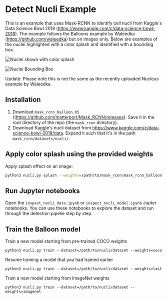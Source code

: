# Detect Nucli Example

This is an example that uses Mask-RCNN to identify cell nucli from Kaggle's Data Science Bowl 2018 (https://www.kaggle.com/c/data-science-bowl-2018). The example follows the Balloons example by Waleedka (https://github.com/waleedka) but on images only. Below are examples of the nuclei highlighted with a color splash and identified with a bounding box.

![Nuclei shown with color splash](https://github.com/ReemHal/Mask_RCNN_Private/blob/master/samples/nucli/figures/color_splash_nucli.png)

![Nuclei Bounding Box](https://github.com/ReemHal/Mask_RCNN_Private/blob/master/samples/nucli/figures/Bounding_Box_nucli.png)

Update: Please note this is not the same as the recently uploaded Nucleus example by Waleedka.

## Installation

1. Download `mask_rcnn_balloon.h5` ((https://github.com/matterport/Mask_RCNN/releases). Save it in the root directory of the repo (the `mask_rcnn` directory).
2. Download Kaggle's nucli dataset from https://www.kaggle.com/c/data-science-bowl-2018/data. Expand it such that it's in the path `mask_rcnn/datasets/nucli/`.

## Apply color splash using the provided weights

Apply splash effect on an image:

```bash
python3 nucli.py splash --weights=/path/to/mask_rcnn/mask_rcnn_balloon.h5 --image=<file name or URL>
```

## Run Jupyter notebooks
Open the `inspect_nucli_data.ipynb` or `inspect_nucli_model.ipynb` Jupter notebooks. You can use these notebooks to explore the dataset and run through the detection pipelie step by step.

## Train the Balloon model

Train a new model starting from pre-trained COCO weights
```
python3 nucli.py train --dataset=/path/to/nucli/dataset --weights=coco
```

Resume training a model that you had trained earlier
```
python3 nucli.py train --dataset=/path/to/nucli/dataset --weights=last
```

Train a new model starting from ImageNet weights
```
python3 nucli.py train --dataset=/path/to/nucli/dataset --weights=imagenet
```
